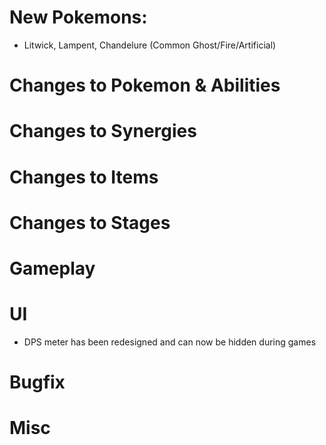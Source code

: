 # New Pokemons:
- Litwick, Lampent, Chandelure (Common Ghost/Fire/Artificial)

# Changes to Pokemon & Abilities

# Changes to Synergies

# Changes to Items


# Changes to Stages


# Gameplay

# UI
- DPS meter has been redesigned and can now be hidden during games

# Bugfix

# Misc
